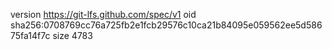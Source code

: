 version https://git-lfs.github.com/spec/v1
oid sha256:0708769cc76a725fb2e1fcb29576c10ca21b84095e059562ee5d58675fa14f7c
size 4783
